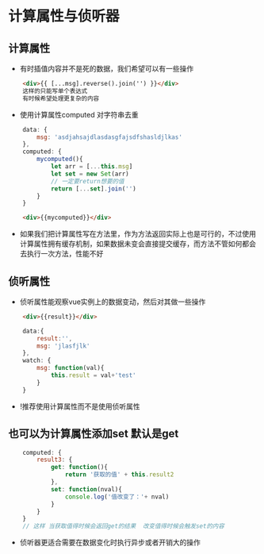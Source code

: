 # 计算属性与侦听器

## 计算属性
* 有时插值内容并不是死的数据，我们希望可以有一些操作

```html
    <div>{{ [...msg].reverse().join('') }}</div>
    这样的只能写单个表达式
    有时候希望处理更复杂的内容
```

* 使用计算属性computed  对字符串去重
```js
    data: {
        msg: 'asdjahsajdlasdasgfajsdfshasldjlkas'
    },
    computed: {
        mycomputed(){
            let arr = [...this.msg]
            let set = new Set(arr)
            // 一定要return想要的值
            return [...set].join('')
        }
    }
``` 
```html
    <div>{{mycomputed}}</div>
```


* 如果我们把计算属性写在方法里，作为方法返回实际上也是可行的，不过使用计算属性拥有缓存机制，如果数据未变会直接提交缓存，而方法不管如何都会去执行一次方法，性能不好

## 侦听属性

* 侦听属性能观察vue实例上的数据变动，然后对其做一些操作

```html
    <div>{{result}}</div>
```

```js
    data:{
        result:'',
        msg: 'jlasfjlk'
    },
    watch: {
        msg: function(val){
            this.result = val+'test'
        }
    }
```
* !推荐使用计算属性而不是使用侦听属性

## 也可以为计算属性添加set 默认是get

```js
    computed: {
        result3: {
            get: function(){
                return '获取的值' + this.result2
            },
            set: function(nval){
                console.log('值改变了：'+ nval)
            }
        }
    }
    // 这样 当获取值得时候会返回get的结果  改变值得时候会触发set的内容
```

* 侦听器更适合需要在数据变化时执行异步或者开销大的操作


